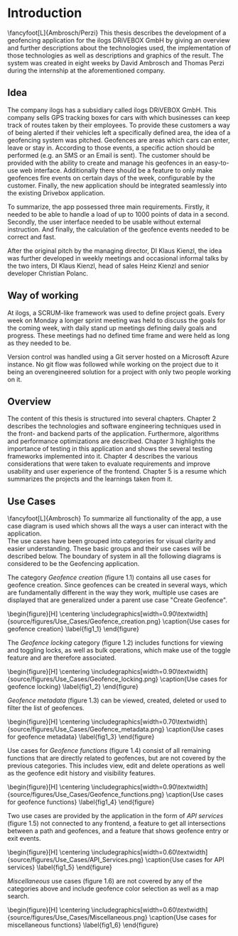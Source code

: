# Introduction
\fancyfoot[L]{Ambrosch/Perzi}
This thesis describes the development of a geofencing application for the ilogs DRiVEBOX GmbH by giving an overview and further descriptions about the technologies used, the implementation of those technologies as well as descriptions and graphics of the result. The system was created in eight weeks by David Ambrosch and Thomas Perzi during the internship at the aforementioned company.

## Idea
The company ilogs has a subsidiary called ilogs DRiVEBOX GmbH. This company sells GPS tracking boxes for cars with which businesses can keep track of routes taken by their employees. To provide these customers a way of being alerted if their vehicles left a specifically defined area, the idea of a geofencing system was pitched. Geofences are areas which cars can enter, leave or stay in. According to those events, a specific action should be performed (e.g. an SMS or an Email is sent). The customer should be provided with the ability to create and manage his geofences in an easy-to-use web interface. Additionally there should be a feature to only make geofences fire events on certain days of the week, configurable by the customer. Finally, the new application should be integrated seamlessly into the existing Drivebox application. 

To summarize, the app possessed three main requirements. Firstly, it needed to be able to handle a load of up to 1000 points of data in a second. Secondly, the user interface needed to be usable without external instruction. And finally, the calculation of the geofence events needed to be correct and fast.

After the original pitch by the managing director, DI Klaus Kienzl, the idea was further developed in weekly meetings and occasional informal talks by the two inters, DI Klaus Kienzl, head of sales Heinz Kienzl and senior developer Christian Polanc.

## Way of working
At ilogs, a SCRUM-like framework was used to define project goals. Every week on Monday a longer sprint meeting was held to discuss the goals for the coming week, with daily stand up meetings defining daily goals and progress. These meetings had no defined time frame and were held as long as they needed to be.

Version control was handled using a Git server hosted on a Microsoft Azure instance. No git flow was followed while working on the project due to it being an overengineered solution for a project with only two people working on it. 

## Overview
The content of this thesis is structured into several chapters. Chapter 2 describes the technologies and software engineering techniques used in the front- and backend parts of the application. Furthermore, algorithms and performance optimizations are described. Chapter 3 highlights the importance of testing in this application and shows the several testing frameworks implemented into it. Chapter 4 describes the various considerations that were taken to evaluate requirements and improve usability and user experience of the frontend. Chapter 5 is a resume which summarizes the projects and the learnings taken from it.

## Use Cases
\fancyfoot[L]{Ambrosch}
To summarize all functionality of the app, a use case diagram is used which shows all the ways a user can interact with the application.\
The use cases have been grouped into categories for visual clarity and easier understanding. These basic groups and their use cases will be described below.
The boundary of system in all the following diagrams is considered to be the Geofencing application.

The category _Geofence creation_ (figure 1.1) contains all use cases for geofence creation. Since geofences can be created in several ways, which are fundamentally different in the way they work, multiple use cases are displayed that are generalized under a parent use case "Create Geofence".

\begin{figure}[H]
	\centering
  \includegraphics[width=0.90\textwidth]{source/figures/Use_Cases/Geofence_creation.png}
	\caption{Use cases for geofence creation}
	\label{fig1_1}
\end{figure}

The _Geofence locking_ category (figure 1.2) includes functions for viewing and toggling locks, as well as bulk operations, which make use of the toggle feature and are therefore associated.

\begin{figure}[H]
	\centering
  \includegraphics[width=0.90\textwidth]{source/figures/Use_Cases/Geofence_locking.png}
	\caption{Use cases for geofence locking}
	\label{fig1_2}
\end{figure}

_Geofence metadata_ (figure 1.3) can be viewed, created, deleted or used to filter the list of geofences.

\begin{figure}[H]
	\centering
  \includegraphics[width=0.70\textwidth]{source/figures/Use_Cases/Geofence_metadata.png}
	\caption{Use cases for geofence metadata}
	\label{fig1_3}
\end{figure}

Use cases for _Geofence functions_ (figure 1.4) consist of all remaining functions that are directly related to geofences, but are not covered by the previous categories. This includes view, edit and delete operations as well as the geofence edit history and visibility features.

\begin{figure}[H]
	\centering
  \includegraphics[width=0.90\textwidth]{source/figures/Use_Cases/Geofence_functions.png}
	\caption{Use cases for geofence functions}
	\label{fig1_4}
\end{figure}

Two use cases are provided by the application in the form of _API services_ (figure 1.5) not connected to any frontend, a feature to get all intersections between a path and geofences, and a feature that shows geofence entry or exit events.

\begin{figure}[H]
	\centering
  \includegraphics[width=0.60\textwidth]{source/figures/Use_Cases/API_Services.png}
	\caption{Use cases for API services}
	\label{fig1_5}
\end{figure}

_Miscellaneous_ use cases (figure 1.6) are not covered by any of the categories above and include geofence color selection as well as a map search.

\begin{figure}[H]
	\centering
  \includegraphics[width=0.60\textwidth]{source/figures/Use_Cases/Miscellaneous.png}
	\caption{Use cases for miscellaneous functions}
	\label{fig1_6}
\end{figure}
